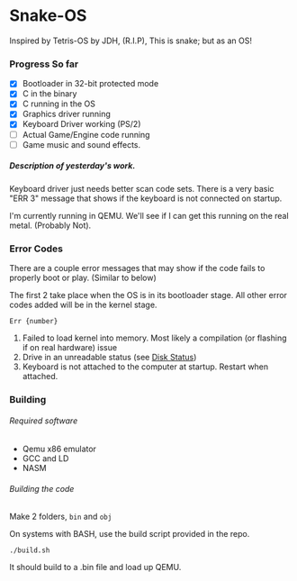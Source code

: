 # Snake-OS

Inspired by Tetris-OS by JDH, (R.I.P), This is snake; but as an OS!

### Progress So far

- [x] Bootloader in 32-bit protected mode
- [x] C in the binary
- [x] C running in the OS
- [x] Graphics driver running
- [x] Keyboard Driver working (PS/2)
- [ ] Actual Game/Engine code running
- [ ] Game music and sound effects.

##### Description of yesterday's work.

Keyboard driver just needs better scan code sets.
There is a very basic "ERR 3" message that shows if the keyboard is not connected on startup.

I'm currently running in QEMU. We'll see if I can get this running on the real metal.
(Probably Not).

### Error Codes

There are a couple error messages that may show if the code fails to properly boot or play.
(Similar to below)

The first 2 take place when the OS is in its bootloader stage.
All other error codes added will be in the kernel stage.

```
Err {number}
```

1. Failed to load kernel into memory. Most likely a compilation (or flashing if on real hardware) issue
2. Drive in an unreadable status (see [Disk Status](https://stanislavs.org/helppc/int_13-1.html))
3. Keyboard is not attached to the computer at startup. Restart when attached.
	
### Building

###### Required software

- Qemu x86 emulator
- GCC and LD
- NASM

###### Building the code

Make 2 folders, `bin` and `obj`

On systems with BASH, use the build script provided in the repo.

`./build.sh`

It should build to a .bin file and load up QEMU.

